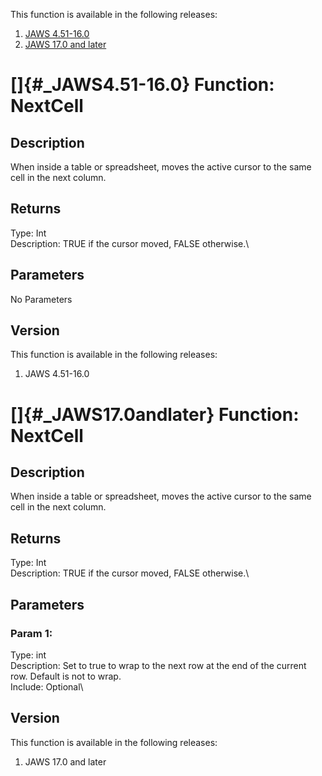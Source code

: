 This function is available in the following releases:

1.  [JAWS 4.51-16.0](#_JAWS4.51-16.0)
2.  [JAWS 17.0 and later](#_JAWS17.0andlater)

# []{#_JAWS4.51-16.0} Function: NextCell

## Description

When inside a table or spreadsheet, moves the active cursor to the same
cell in the next column.

## Returns

Type: Int\
Description: TRUE if the cursor moved, FALSE otherwise.\

## Parameters

No Parameters

## Version

This function is available in the following releases:

1.  JAWS 4.51-16.0

# []{#_JAWS17.0andlater} Function: NextCell

## Description

When inside a table or spreadsheet, moves the active cursor to the same
cell in the next column.

## Returns

Type: Int\
Description: TRUE if the cursor moved, FALSE otherwise.\

## Parameters

### Param 1:

Type: int\
Description: Set to true to wrap to the next row at the end of the
current row. Default is not to wrap.\
Include: Optional\

## Version

This function is available in the following releases:

1.  JAWS 17.0 and later
